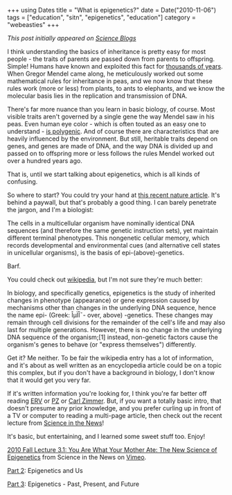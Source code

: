 +++
using Dates
title = "What is epigenetics?"
date = Date("2010-11-06")
tags = ["education", "sitn", "epigenetics", "education"]
category = "webeasties"
+++

_This post initially appeared on [Science Blogs](http://scienceblogs.com/webeasties)_

I think understanding the basics of inheritance is pretty easy for most people - the traits of parents are passed down from parents to offspring. Simple! Humans have known and exploited this fact for [thousands of years](http://goo.gl/sdyuc). When Gregor Mendel came along, he meticulously worked out some mathematical rules for inheritance in peas, and we now know that these rules work (more or less) from plants, to ants to elephants, and we know the molecular basis lies in the replication and transmission of DNA.

There's far more nuance than you learn in basic biology, of course. Most visible traits aren't governed by a single gene the way Mendel saw in his peas. Even human eye color - which is often touted as an easy one to understand - [is polygenic](http://goo.gl/HQ8cu). And of course there are characteristics that are heavily influenced by the environment. But still, heritable traits depend on genes, and genes are made of DNA, and the way DNA is divided up and passed on to offspring more or less follows the rules Mendel worked out over a hundred years ago.

That is, until we start talking about epigenetics, which is all kinds of confusing.

So where to start? 
You could try your hand at [this recent nature article](http://goo.gl/CLIKO). It's behind a paywall, but that's probably a good thing. I can barely penetrate the jargon, and I'm a biologist:

The cells in a multicellular organism have nominally identical DNA sequences (and therefore the same genetic instruction sets), yet maintain different terminal phenotypes. This nongenetic cellular memory, which records developmental and environmental cues (and alternative cell states in unicellular organisms), is the basis of epi-(above)-genetics.

Barf.

You could check out [wikipedia](goo.gl/059Nl), but I'm not sure they're much better:

In biology, and specifically genetics, epigenetics is the study of inherited changes in phenotype (appearance) or gene expression caused by mechanisms other than changes in the underlying DNA sequence, hence the name epi- (Greek: ÎµÏÎ¯- over, above) -genetics. These changes may remain through cell divisions for the remainder of the cell's life and may also last for multiple generations. However, there is no change in the underlying DNA sequence of the organism;[1] instead, non-genetic factors cause the organism's genes to behave (or "express themselves") differently.

Get it? Me neither. To be fair the wikipedia entry has a lot of information, and it's about as well written as an encyclopedia article could be on a topic this complex, but if you don't have a background in biology, I don't know that it would get you very far.

If it's written information you're looking for, I think you're far better off reading [ERV](http://scienceblogs.com/erv/epigenetics/) or [PZ](http://scienceblogs.com/pharyngula/2008/07/epigenetics.php) or [Carl Zimmer](http://goo.gl/Jrik5). But, if you want a totally basic intro, that doesn't presume any prior knowledge, and you prefer curling up in front of a TV or computer to reading a multi-page article, then check out the recent lecture from [Science in the News](http://vimeo.com/user4840790)!

It's basic, but entertaining, and I learned some sweet stuff too. Enjoy!

[2010 Fall Lecture 3.1: You Are What Your Mother Ate: The New Science of Epigenetics](http://vimeo.com/16231984) from Science in the News on [Vimeo](http://vimeo.com).

[Part 2](http://goo.gl/NybTp): Epigenetics and Us

[Part 3](http://goo.gl/KT1fM): Epigenetics - Past, Present, and Future

      
  

